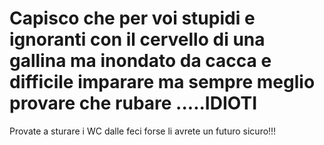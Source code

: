 # Capisco che per voi stupidi e ignoranti con il cervello di una gallina ma inondato da cacca e difficile imparare ma sempre meglio provare che rubare .....IDIOTI
Provate a sturare i WC dalle feci forse li avrete un futuro sicuro!!!
